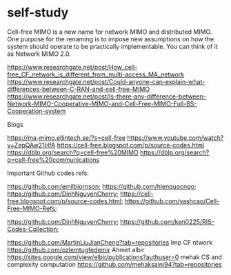 # self-study

Cell-free MIMO is a new name for network MIMO and distributed MIMO. One purpose for the renaming is to impose new assumptions on how the system should operate to be practically implementable. You can think of it as Network MIMO 2.0.

https://www.researchgate.net/post/How_cell-free_CF_network_is_different_from_multi-access_MA_network
https://www.researchgate.net/post/Could-anyone-can-explain-what-differences-between-C-RAN-and-cell-free-MIMO
https://www.researchgate.net/post/Is-there-any-difference-between-Network-MIMO-Cooperative-MIMO-and-Cell-Free-MIMO-Full-BS-Cooperation-system

Blogs

https://ma-mimo.ellintech.se/?s=cell-free
https://www.youtube.com/watch?v=ZepQAw21HfA
https://cell-free.blogspot.com/p/source-codes.html
https://dblp.org/search?q=cell-free%20MIMO
https://dblp.org/search?q=cell-free%20communications

Important Github codes refs:

https://github.com/emilbjornson;
https://github.com/hienquocngo;
https://github.com/DinhNguyenCherry;
https://cell-free.blogspot.com/p/source-codes.html;
https://github.com/yashcao/Cell-Free-MIMO-Refs;

https://github.com/DinhNguyenCherry;
https://github.com/ken0225/RIS-Codes-Collection;

https://github.com/MartinLiuJianCheng?tab=repositories
Imp CF ntwork
https://github.com/ozlemtugfedemir
Ahmet albir
https://sites.google.com/view/elbir/publications?authuser=0
mehak CS and complexity computation
https://github.com/mehaksaini94?tab=repositories

